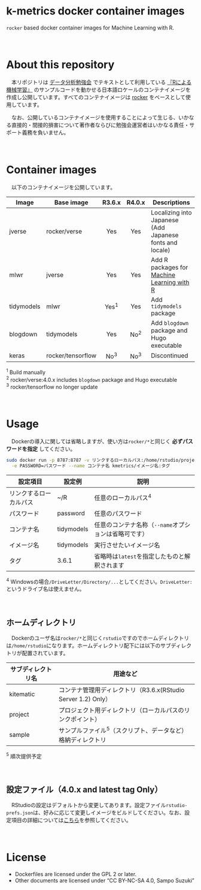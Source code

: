 k-metrics docker container images
================

`rocker` based docker container images for Machine Learning with R.

　

# About this repository

　本リポジトリは [データ分析勉強会](https://sites.google.com/site/kantometrics/2019)
でテキストとして利用している
[『Rによる機械学習』](https://www.shoeisha.co.jp/book/detail/9784798145112)
のサンプルコードを動かせる日本語ロケールのコンテナイメージを作成し公開しています。すべてのコンテナイメージは
[rocker](https://hub.docker.com/u/rocker) をベースとして使用しています。

　なお、公開しているコンテナイメージを使用することによって生じる、いかなる直接的・間接的損害について著作者ならびに勉強会運営者はいかなる責任・サポート義務を負いません。

　

# Container images

　以下のコンテナイメージを公開しています。

| Image      | Base image        |     R3.6.x      |     R4.0.x     | Descriptions                                                                                       |
| ---------- | ----------------- | :-------------: | :------------: | -------------------------------------------------------------------------------------------------- |
| jverse     | rocker/verse      |       Yes       |      Yes       | Localizing into Japanese (Add Japanese fonts and locale)                                           |
| mlwr       | jverse            |       Yes       |      Yes       | Add R packages for [Machine Learning with R](https://www.shoeisha.co.jp/book/detail/9784798145112) |
| tidymodels | mlwr              | Yes<sup>1</sup> |      Yes       | Add `tidymodels` package                                                                           |
| blogdown   | tidymodels        |       Yes       | No<sup>2</sup> | Add `blogdown` package and Hugo executable                                                         |
| keras      | rocker/tensorflow | No<sup>3</sup>  | No<sup>3</sup> | Discontinued                                                                                       |

<sup>1</sup> Build manually  
<sup>2</sup> rocker/verse:4.0.x includes `blogdown` package and Hugo
executable  
<sup>3</sup> rocker/tensorflow no longer update

　

# Usage

　Dockerの導入に関しては省略しますが、使い方は`rocker/*`と同じく **必ずパスワードを指定** してください。

``` bash
sudo docker run -p 8787:8787 -v リンクするローカルパス:/home/rstudio/project \
  -e PASSWORD=パスワード --name コンテナ名 kmetrics/イメージ名:タグ
```

| 設定項目        | 設定例        | 説明                             |
| ----------- | ---------- | ------------------------------ |
| リンクするローカルパス | \~/R       | 任意のローカルパス<sup>4</sup>          |
| パスワード       | password   | 任意のパスワード                       |
| コンテナ名       | tidymodels | 任意のコンテナ名称（`--name`オプションは省略可です） |
| イメージ名       | tidymodels | 実行させたいイメージ名                    |
| タグ          | 3.6.1      | 省略時は`latest`を指定したものと解釈されます     |

<sup>4</sup>
Windowsの場合`/DriveLetter/Directory/...`としてください。`DriveLetter:`というドライブ名は使えません。

　

## ホームディレクトリ

　Dockerのユーザ名は`rocker/*`と同じく`rstudio`ですのでホームディレクトリは`/home/rstudio`になります。ホームディレクトリ配下には以下のサブディレクトリが配置されています。

| サブディレクトリ名 | 用途など                                           |
| --------- | ---------------------------------------------- |
| kitematic | コンテナ管理用ディレクトリ（R3.6.x(RStudio Server 1.2) Only） |
| project   | プロジェクト用ディレクトリ（ローカルパスのリンクポイント）                  |
| sample    | サンプルファイル<sup>5</sup>（スクリプト、データなど）格納ディレクトリ      |

<sup>5</sup> 順次提供予定

　

## 設定ファイル（4.0.x and latest tag Only）

　RStudioの設定はデフォルトから変更してあります。設定ファイル`rstudio-prefs.json`は、好みに応じて変更しイメージをビルドしてください。なお、設定項目の詳細については[こちら](https://docs.rstudio.com/ide/server-pro/1.3.820-1/session-user-settings.html#session-user-settings)を参照してください。

　

# License

  - Dockerfiles are licensed under the GPL 2 or later.  
  - Other documents are licensed under “CC BY-NC-SA 4.0, Sampo Suzuki”
